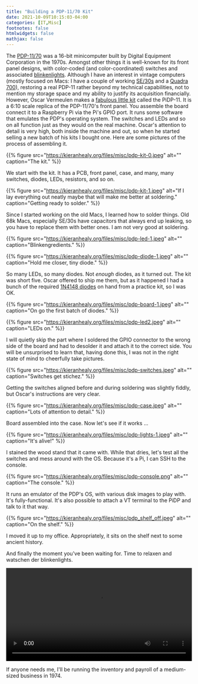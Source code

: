 ```yaml
---
title: "Building a PDP-11/70 Kit"
date: 2021-10-09T10:15:03-04:00
categories: [IT,Misc]
footnotes: false
htmlwidgets: false
mathjax: false
---
```


The [PDP-11/70](https://en.wikipedia.org/wiki/PDP-11) was a 16-bit minicomputer built by Digital Equipment Corporation in the 1970s. Amongst other things it is well-known for its front panel designs, with color-coded (and color-coordinated) switches and associated  [blinkenlights](https://en.wikipedia.org/wiki/Blinkenlights). Although I have an interest in vintage computers (mostly focused on Macs: I have a couple of working [SE/30s](https://en.wikipedia.org/wiki/Macintosh_SE/30) and a [Quadra 700](https://en.wikipedia.org/wiki/Macintosh_Quadra_700)), restoring a real PDP-11 rather beyond my technical capabilities, not to mention my storage space and my ability to justify its acquisition financially. However, Oscar Vermeulen makes a [fabulous little kit](https://obsolescence.wixsite.com/obsolescence/pidp-11) called the PiDP-11. It is a 6:10 scale replica of the PDP-11/70's front panel. You assemble the board connect it to a Raspberry Pi via the Pi's GPIO port. It runs some software that emulates the PDP's operating system. The switches and LEDs and so on all function just as they would on the real machine. Oscar's attention to detail is very high, both inside the machine and out, so when he started selling a new batch of his kits I bought one. Here are some pictures of the process of assembling it.  

{{% figure src="https://kieranhealy.org/files/misc/pdp-kit-0.jpeg" alt="" caption="The kit." %}}

We start with the kit. It has a PCB, front panel, case, and many, many switches, diodes, LEDs, resistors, and so on. 

{{% figure src="https://kieranhealy.org/files/misc/pdp-kit-1.jpeg" alt="If I lay everything out neatly maybe that will make me better at soldering." caption="Getting ready to solder." %}}

Since I started working on the old Macs, I learned how to solder things. Old 68k Macs, especially SE/30s have capacitors that always end up leaking, so you have to replace them with better ones. I am not very good at soldering. 

{{% figure src="https://kieranhealy.org/files/misc/pdp-led-1.jpeg" alt="" caption="Blinkengredients." %}}

{{% figure src="https://kieranhealy.org/files/misc/pdp-diode-1.jpeg" alt="" caption="Hold me closer, tiny diode." %}}

So many LEDs, so many diodes. Not _enough_ diodes, as it turned out. The kit was short five. Oscar offered to ship me them, but as it happened I had a bunch of the required [1N4148 diodes](https://en.wikipedia.org/wiki/1N4148_signal_diode) on hand from a practice kit, so I was OK. 

{{% figure src="https://kieranhealy.org/files/misc/pdp-board-1.jpeg" alt="" caption="On go the first batch of diodes." %}}


{{% figure src="https://kieranhealy.org/files/misc/pdp-led2.jpeg" alt="" caption="LEDs on." %}}

I will quietly skip the part where I soldered the GPIO connector to the wrong side of the board and had to desolder it and attach it to the correct side. You will be unsurprised to learn that, having done this, I was not in the right state of mind to cheerfully take pictures.

{{% figure src="https://kieranhealy.org/files/misc/pdp-switches.jpeg" alt="" caption="Switches get stichez." %}} 

Getting the switches aligned before and during soldering was slightly fiddly, but Oscar's instructions are very clear.

{{% figure src="https://kieranhealy.org/files/misc/pdp-case.jpeg" alt="" caption="Lots of attention to detail." %}}

Board assembled into the case. Now let's see if it works ...

{{% figure src="https://kieranhealy.org/files/misc/pdp-lights-1.jpeg" alt="" caption="It's alive!" %}}

I stained the wood stand that it came with. While that dries, let's test all the switches and mess around with the OS. Because it's a Pi, I can SSH to the console. 

{{% figure src="https://kieranhealy.org/files/misc/pdp-console.png" alt="" caption="The console." %}}

It runs an emulator of the PDP's OS, with various disk images to play with. It's fully-functional. It's also possible to attach a VT terminal to the PiDP and talk to it that way. 

{{% figure src="https://kieranhealy.org/files/misc/pdp_shelf_off.jpeg" alt="" caption="On the shelf." %}}

I moved it up to my office. Appropriately, it sits on the shelf next to some ancient history.


And finally the moment you've been waiting for. Time to relaxen and watschen der blinkenlights.

<video src="https://kieranhealy.org/files/misc/pdp-blinkenlights.mp4" controls width="100%">
  Your browser does not support the video element. 
</video >

If anyone needs me, I'll be running the inventory and payroll of a medium-sized business in 1974.


